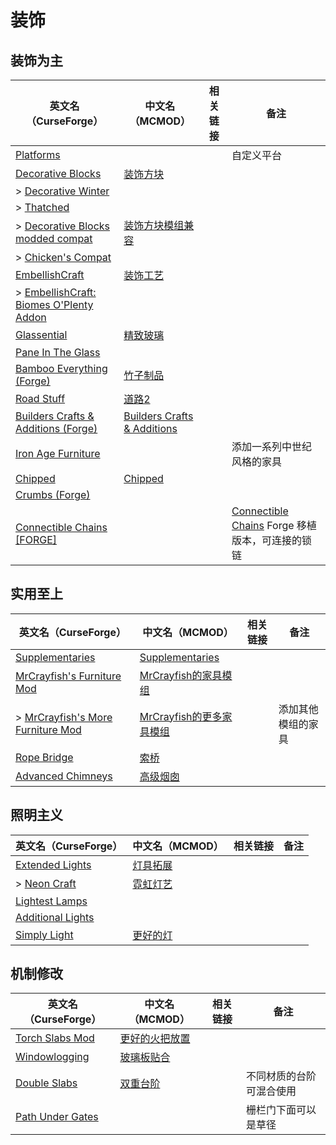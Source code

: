 # 装饰

## 装饰为主

| 英文名（CurseForge）                                                                                                        | 中文名（MCMOD）                                                     | 相关链接 | 备注                                                                                                               |
| --------------------------------------------------------------------------------------------------------------------------- | ------------------------------------------------------------------- | -------- | ------------------------------------------------------------------------------------------------------------------ |
| [Platforms](https://www.curseforge.com/minecraft/mc-mods/platforms)                                                         |                                                                     |          | 自定义平台                                                                                                         |
| [Decorative Blocks](https://www.curseforge.com/minecraft/mc-mods/decorative-blocks)                                         | [装饰方块](https://www.mcmod.cn/class/2900.html)                    |          |                                                                                                                    |
| > [Decorative Winter](https://www.curseforge.com/minecraft/mc-mods/decorative-winter)                                       |                                                                     |          |                                                                                                                    |
| > [Thatched](https://www.curseforge.com/minecraft/mc-mods/thatched)                                                         |                                                                     |          |                                                                                                                    |
| > [Decorative Blocks modded compat](https://www.curseforge.com/minecraft/mc-mods/decorative-blocks-modded-compat)           | [装饰方块模组兼容](https://www.mcmod.cn/class/4993.html)            |          |                                                                                                                    |
| > [Chicken's Compat](https://www.curseforge.com/minecraft/mc-mods/chickens-compat)                                          |                                                                     |          |                                                                                                                    |
| [EmbellishCraft](https://www.curseforge.com/minecraft/mc-mods/embellishcraft)                                               | [装饰工艺](https://www.mcmod.cn/class/3001.html)                    |          |                                                                                                                    |
| > [EmbellishCraft: Biomes O'Plenty Addon](https://www.curseforge.com/minecraft/mc-mods/embellishcraft-biomes-oplenty-addon) |                                                                     |          |                                                                                                                    |
| [Glassential](https://www.curseforge.com/minecraft/mc-mods/glassential)                                                     | [精致玻璃](https://www.mcmod.cn/class/1769.html)                    |          |                                                                                                                    |
| [Pane In The Glass](https://www.curseforge.com/minecraft/mc-mods/pane-in-the-glass)                                         |                                                                     |          |                                                                                                                    |
| [Bamboo Everything (Forge)](https://www.curseforge.com/minecraft/mc-mods/bamboo-everything-forge)                           | [竹子制品](https://www.mcmod.cn/class/1819.html)                    |          |                                                                                                                    |
| [Road Stuff](https://www.curseforge.com/minecraft/mc-mods/road-stuff)                                                       | [道路2](https://www.mcmod.cn/class/1418.html)                       |          |                                                                                                                    |
| [Builders Crafts & Additions (Forge)](https://www.curseforge.com/minecraft/mc-mods/buildersaddition)                        | [Builders Crafts & Additions](https://www.mcmod.cn/class/3664.html) |          |                                                                                                                    |
| [Iron Age Furniture](https://www.curseforge.com/minecraft/mc-mods/ironagefurniture)                                         |                                                                     |          | 添加一系列中世纪风格的家具                                                                                         |
| [Chipped](https://www.curseforge.com/minecraft/mc-mods/chipped)                                                             | [Chipped](https://www.mcmod.cn/class/4726.html)                     |          |                                                                                                                    |
| [Crumbs (Forge)](https://www.curseforge.com/minecraft/mc-mods/crumbs)                                                       |                                                                     |          |                                                                                                                    |
| [Connectible Chains [FORGE]](https://www.curseforge.com/minecraft/mc-mods/connectible-chains-forge)                         |                                                                     |          | [Connectible Chains](https://www.curseforge.com/minecraft/mc-mods/connectible-chains) Forge 移植版本，可连接的锁链 |

## 实用至上

| 英文名（CurseForge）                                                                                            | 中文名（MCMOD）                                                  | 相关链接 | 备注               |
| --------------------------------------------------------------------------------------------------------------- | ---------------------------------------------------------------- | -------- | ------------------ |
| [Supplementaries](https://www.curseforge.com/minecraft/mc-mods/supplementaries)                                 | [Supplementaries](https://www.mcmod.cn/class/3555.html)          |          |                    |
| [MrCrayfish's Furniture Mod](https://www.curseforge.com/minecraft/mc-mods/mrcrayfish-furniture-mod)             | [MrCrayfish的家具模组](https://www.mcmod.cn/class/263.html)      |          |                    |
| > [MrCrayfish's More Furniture Mod](https://www.curseforge.com/minecraft/mc-mods/mrcrayfish-more-furniture-mod) | [MrCrayfish的更多家具模组](https://www.mcmod.cn/class/4554.html) |          | 添加其他模组的家具 |
| [Rope Bridge](https://www.curseforge.com/minecraft/mc-mods/rope-bridge)                                         | [索桥](https://www.mcmod.cn/class/1609.html)                     |          |                    |
| [Advanced Chimneys](https://www.curseforge.com/minecraft/mc-mods/advanced-chimneys)                             | [高级烟囱](https://www.mcmod.cn/class/1437.html)                 |          |                    |

## 照明主义

| 英文名（CurseForge）                                                                | 中文名（MCMOD）                                  | 相关链接 | 备注 |
| ----------------------------------------------------------------------------------- | ------------------------------------------------ | -------- | ---- |
| [Extended Lights](https://www.curseforge.com/minecraft/mc-mods/extended-lights-mod) | [灯具拓展](https://www.mcmod.cn/class/2868.html) |          |      |
| > [Neon Craft](https://www.curseforge.com/minecraft/mc-mods/neon-craft-mod)         | [霓虹灯艺](https://www.mcmod.cn/class/2876.html) |          |      |
| [Lightest Lamps](https://www.curseforge.com/minecraft/mc-mods/lightest-lamps)       |                                                  |          |      |
| [Additional Lights](https://www.curseforge.com/minecraft/mc-mods/additional-lights) |                                                  |          |      |
| [Simply Light](https://www.curseforge.com/minecraft/mc-mods/simply-light)           | [更好的灯](https://www.mcmod.cn/class/2318.html) |          |      |

## 机制修改

| 英文名（CurseForge）                                                              | 中文名（MCMOD）                                        | 相关链接 | 备注                     |
| --------------------------------------------------------------------------------- | ------------------------------------------------------ | -------- | ------------------------ |
| [Torch Slabs Mod](https://www.curseforge.com/minecraft/mc-mods/torchslabs-mod)    | [更好的火把放置](https://www.mcmod.cn/class/2579.html) |          |                          |
| [Windowlogging](https://www.curseforge.com/minecraft/mc-mods/windowlogging)       | [玻璃板贴合](https://www.mcmod.cn/class/3354.html)     |          |                          |
| [Double Slabs](https://www.curseforge.com/minecraft/mc-mods/double-slabs)         | [双重台阶](https://www.mcmod.cn/class/3328.html)       |          | 不同材质的台阶可混合使用 |
| [Path Under Gates](https://www.curseforge.com/minecraft/mc-mods/path-under-gates) |                                                        |          | 栅栏门下面可以是草径     |
